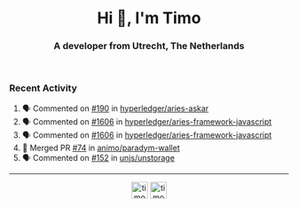 <h1 align="center">Hi 👋, I'm Timo</h1>
<h3 align="center">A developer from Utrecht, The Netherlands</h3>
<br/>
<!-- https://github.com/rahuldkjain/github-profile-readme-generator --!>

<!--  <p align="left"><img src="https://github-readme-stats.vercel.app/api?username=timoglastra&show_icons=true&count_private=true&" alt="timoglastra" /></p> --!>

<!--
Github language stats
<p align="left"><img src="https://github-readme-stats.vercel.app/api/top-langs/?username=timoglastra&layout=compact" alt="timoglastra" /><p>
-->

<!-- Codestats language stats -->
<!-- <p align="left"><img src="https://codestats-readme.vercel.app/api/top-langs/?username=timoglastra&layout=compact&language_count=12" alt="timoglastra" /><p>    --!>
  
<h3>Recent Activity</h3>

<!--START_SECTION:activity-->
1. 🗣 Commented on [#190](https://github.com/hyperledger/aries-askar/issues/190#issuecomment-1766156275) in [hyperledger/aries-askar](https://github.com/hyperledger/aries-askar)
2. 🗣 Commented on [#1606](https://github.com/hyperledger/aries-framework-javascript/pull/1606#issuecomment-1765863408) in [hyperledger/aries-framework-javascript](https://github.com/hyperledger/aries-framework-javascript)
3. 🗣 Commented on [#1606](https://github.com/hyperledger/aries-framework-javascript/pull/1606#issuecomment-1765860112) in [hyperledger/aries-framework-javascript](https://github.com/hyperledger/aries-framework-javascript)
4. 🎉 Merged PR [#74](https://github.com/animo/paradym-wallet/pull/74) in [animo/paradym-wallet](https://github.com/animo/paradym-wallet)
5. 🗣 Commented on [#152](https://github.com/unjs/unstorage/issues/152#issuecomment-1761390745) in [unjs/unstorage](https://github.com/unjs/unstorage)
<!--END_SECTION:activity-->

---

<p align="center">
<a href="https://twitter.com/timoglastra" target="blank"><img align="center" src="https://cdn.jsdelivr.net/npm/simple-icons@3.0.1/icons/twitter.svg" alt="timoglastra" height="30" width="30" /></a>
<a href="https://linkedin.com/in/timoglastra" target="blank"><img align="center" src="https://cdn.jsdelivr.net/npm/simple-icons@3.0.1/icons/linkedin.svg" alt="timoglastra" height="30" width="30" /></a>
</p>



